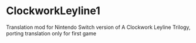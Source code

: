 # ClockworkLeyline1
Translation mod for Nintendo Switch version of A Clockwork Leyline Trilogy, porting translation only for first game
